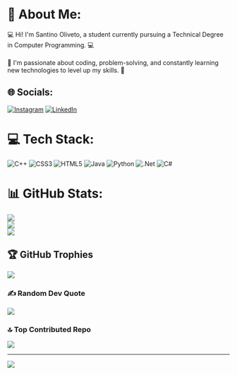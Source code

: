 # 💫 About Me:
💻 Hi! I'm Santino Oliveto, a student currently pursuing a Technical Degree in Computer Programming.  💻<br><br>🚀 I'm passionate about coding, problem-solving, and constantly learning new technologies to level up my skills. 🚀


## 🌐 Socials:
[![Instagram](https://img.shields.io/badge/Instagram-%23E4405F.svg?logo=Instagram&logoColor=white)](https://instagram.com/@santioliveto) [![LinkedIn](https://img.shields.io/badge/LinkedIn-%230077B5.svg?logo=linkedin&logoColor=white)](https://www.linkedin.com/in/santino-oliveto-572039302/) 

# 💻 Tech Stack:
![C++](https://img.shields.io/badge/c++-%2300599C.svg?style=for-the-badge&logo=c%2B%2B&logoColor=white) ![CSS3](https://img.shields.io/badge/css3-%231572B6.svg?style=for-the-badge&logo=css3&logoColor=white) ![HTML5](https://img.shields.io/badge/html5-%23E34F26.svg?style=for-the-badge&logo=html5&logoColor=white) ![Java](https://img.shields.io/badge/java-%23ED8B00.svg?style=for-the-badge&logo=openjdk&logoColor=white) ![Python](https://img.shields.io/badge/python-3670A0?style=for-the-badge&logo=python&logoColor=ffdd54) ![.Net](https://img.shields.io/badge/.NET-5C2D91?style=for-the-badge&logo=.net&logoColor=white) ![C#](https://img.shields.io/badge/c%23-%23239120.svg?style=for-the-badge&logo=csharp&logoColor=white)
# 📊 GitHub Stats:
![](https://github-readme-stats.vercel.app/api?username=SantinoOliveto&theme=synthwave&hide_border=false&include_all_commits=false&count_private=false)<br/>
![](https://github-readme-streak-stats.herokuapp.com/?user=SantinoOliveto&theme=synthwave&hide_border=false)<br/>
![](https://github-readme-stats.vercel.app/api/top-langs/?username=SantinoOliveto&theme=synthwave&hide_border=false&include_all_commits=false&count_private=false&layout=compact)

## 🏆 GitHub Trophies
![](https://github-profile-trophy.vercel.app/?username=SantinoOliveto&theme=synthwave&no-frame=false&no-bg=true&margin-w=4)

### ✍️ Random Dev Quote
![](https://quotes-github-readme.vercel.app/api?type=horizontal&theme=tokyonight)

### 🔝 Top Contributed Repo
![](https://github-contributor-stats.vercel.app/api?username=SantinoOliveto&limit=5&theme=tokyonight&combine_all_yearly_contributions=true)

---
[![](https://visitcount.itsvg.in/api?id=SantinoOliveto&icon=2&color=11)](https://visitcount.itsvg.in)

<!-- Proudly created with GPRM ( https://gprm.itsvg.in ) -->
